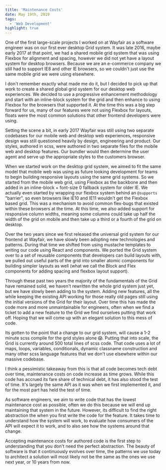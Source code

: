 ```yaml
---
title: 'Maintenance Costs'
date: May 19th, 2019
tags:
  - 'Web Development'
highlight: true
---
```


One of the first large-scale projects I worked on at Wayfair as a software
engineer was on our first ever desktop Grid system. It was late 2016, maybe
early 2017 at that point, we had a shared mobile grid system that was using
Flexbox for alignment and spacing, however we did not yet have a layout system
for desktop browsers. Because we are an e-commerce company we still had to
support IE8 and other IE browsers, so we couldn't just use the same mobile grid
we were using elsewhere.

I don't remember exactly what made me do it, but I decided to pick up that work
to create a shared global grid system for our desktop web experiences. We
decided to use a progressive enhancement methodology and start with an
inline-block system for the grid and then enhance to using Flexbox for the
browsers that supported it. At the time this was a big step forward for us, many
of our features were not using Flexbox for layouts, floats were the most common
solutions that other frontend developers were using.

Setting the scene a bit, in early 2017 Wayfair was still using two separate
codebases for our mobile web and desktop web experiences, responsive design was
still questioned heavily by design, engineering and product. Our styles,
authored in scss, were authored in two separate files for the mobile web and
desktop features. Our bundler would then determine the user agent and serve up
the appropriate styles to the customers browser.

When we started work on the desktop grid system, we aimed to fit the same model
that mobile web was using as future looking development for teams to begin
building responsive layouts using the same grid systems. So we started from the
mobile web grid, using Flexbox as the backbone and then added in an
inline-block + font-size 0 fallback system for older IE. We actually even
started by wrapping our flexbox system behind an `@supports` "barrier", so even
browsers like IE10 and IE11 wouldn't get the Flexbox based grid. This was a
mechanism to avoid common flex-bugs that existed within these browsers at the
time. At this time, we also added support for responsive column widths, meaning
some columns could take up half the width of the grid on mobile and then take up
a third or a fourth of the grid on desktop.

Over the two years since we first released the universal grid system for our
frontend at Wayfair, we have slowly been adopting new technologies and patterns.
During that time we shifted from using mustache templates to writing our code
using React and components. We ported the Grid system over to a set of reusable
components that developers can build layouts with, we pulled out useful parts of
the grid into smaller atomic components for building simpler layouts as well
(what we call the Block and Flex components for adding spacing and flexbox
layout support).

Through these past two years the majority of the fundamentals of the Grid have
remained solid, we haven't rewritten the whole grid system just yet, but we have
slowly been adding to the system. Adding new features, all the while keeping the
existing API working for those really old pages still using the initial versions
of the Grid for their layout. Over time this has made the code more and more
unmaintainable for engineers, often when we find a ticket to add a new feature
to the Grid we find ourselves putting that work off. Hoping that we will come up
with an elegant solution to this mess of code.

Its gotten to the point that a change to our grid system, will cause a 1-2
minute scss compile for the grid styles alone 😱. Putting that into scale, the
Grid is currently around 500 total lines of scss code. That code uses a lot of
maps, loops, variables, conditionals, dynamic classname construction and many
other scss language features that we don't use elsewhere within our massive
codebase.

I think a pessimistic takeaway from this is that all code becomes tech debt over
time, maintenance costs on code increase as time grows. While this code has
accrued its fare share of technical debt, it has also stood the test of time.
It's largely the same API as it was when we first implemented it, and for the
most part has held the test of time.

As software engineers, we aim to write code that has the lowest maintenance cost
as possible, often we do this because we will end up maintaining that system in
the future. However, its difficult to find the right abstraction the when you
first write the code for the feature. It takes time to understand how the system
will work, to evaluate how consumers of the API will expect it to work, and to
also see how the systems around that change.

Accepting maintenance costs for authored code is the first step to understanding
that you don't need the perfect abstraction. The beauty of software is that it
continuously evolves over time, the patterns we use today to architect a
solution will most likely not be the same as the ones we use next year, or 10
years from now.
